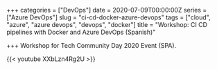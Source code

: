 +++
categories = ["DevOps"]
date = 2020-07-09T00:00:00Z
series = ["Azure DevOps"]
slug = "ci-cd-docker-azure-devops"
tags = ["cloud", "azure", "azure devops", "devops", "docker"]
title = "Workshop: CI CD pipelines with Docker and Azure DevOps (Spanish)"

+++
Workshop for Tech Community Day 2020 Event (SPA).

{{< youtube XXbLzn4Rg2U >}}